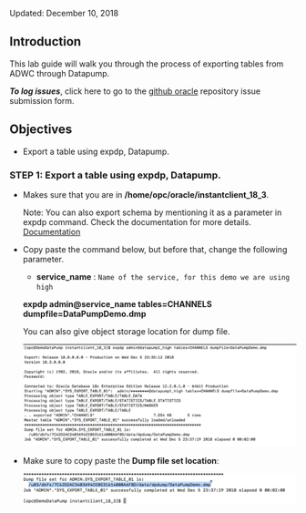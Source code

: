 Updated: December 10, 2018

## Introduction

This lab guide will walk you through the process of exporting tables from ADWC through Datapump.

**_To log issues_**, click here to go to the [github oracle](https://github.com/oracle/learning-library/issues/new) repository issue submission form.

## Objectives

- Export a table using expdp, Datapump.

### **STEP 1**: Export a table using expdp, Datapump.

- Makes sure that you are in **/home/opc/oracle/instantclient_18_3**. 

  Note: You can also export schema by mentioning it as a parameter in expdp command. Check the documentation for more details. 
        [Documentation](https://docs.oracle.com/en/cloud/paas/autonomous-data-warehouse-cloud/user/load-data.html#GUID-30DB1EEA-DB45-49EA-9E97-DF49A9968E24)

- Copy paste the command below, but before that, change the following parameter. 

    - **service_name** : `Name of the service, for this demo we are using high`

    **expdp admin@service_name tables=CHANNELS dumpfile=DataPumpDemo.dmp**
  
  You can also give object storage location for dump file. 

    ![](images/datapump/compute43.png)
  
- Make sure to copy paste the **Dump file set location**:

    ![](images/datapump/compute44.png)